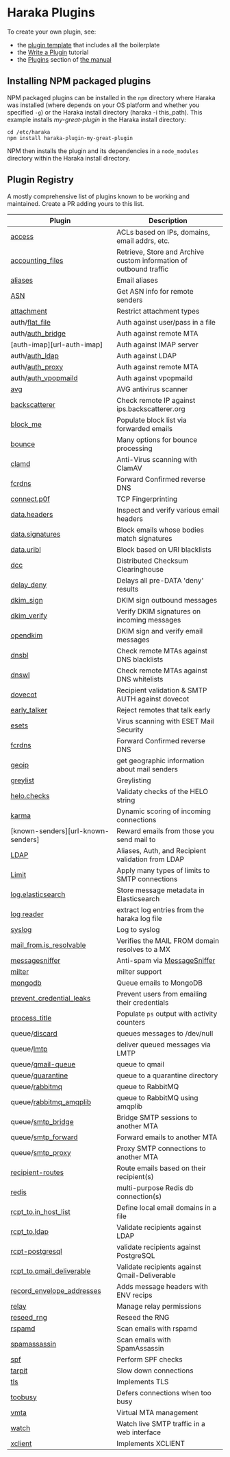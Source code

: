 # Haraka Plugins

To create your own plugin, see:
- the [plugin template][template] that includes all the boilerplate
- the [Write a Plugin][write-plugin] tutorial
- the [Plugins](plugins-doc) section of [the manual](https://haraka.github.io)

## Installing NPM packaged plugins

NPM packaged plugins can be installed in the `npm` directory where Haraka was installed (where depends on your OS platform and whether you specified `-g`) or the Haraka install directory (haraka -i this_path). This example installs _my-great-plugin_ in the Haraka install directory:

````
cd /etc/haraka
npm install haraka-plugin-my-great-plugin
````

NPM then installs the plugin and its dependencies in a `node_modules` directory within the Haraka install directory.

## Plugin Registry

A mostly comprehensive list of plugins known to be working and maintained.
Create a PR adding yours to this list.

| Plugin                     | Description |
| -------------------------  | ------------- |
| [access][url-access]       | ACLs based on IPs, domains, email addrs, etc. |
| [accounting_files][url-acc-files] | Retrieve, Store and Archive custom information of outbound traffic |
| [aliases][url-aliases]     | Email aliases |
| [ASN][url-asn]             | Get ASN info for remote senders |
| [attachment][url-attach]   | Restrict attachment types |
| auth/[flat_file][url-authflat] | Auth against user/pass in a file |
| auth/[auth_bridge][url-authbridge] | Auth against remote MTA |
| [auth-imap][url-auth-imap] | Auth against IMAP server |
| auth/[auth_ldap][url-authldap] | Auth against LDAP |
| auth/[auth_proxy][url-authproxy] | Auth against remote MTA |
| auth/[auth_vpopmaild][url-authvpop] | Auth against vpopmaild |
| [avg][url-avg]              | AVG antivirus scanner |
| [backscatterer][url-scatter] | Check remote IP against ips.backscatterer.org |
| [block_me][url-blockme]     | Populate block list via forwarded emails |
| [bounce][url-bounce]        | Many options for bounce processing |
| [clamd][url-clamd]          | Anti-Virus scanning with ClamAV |
| [fcrdns][url-fcrdns]        | Forward Confirmed reverse DNS |
| [connect.p0f][url-p0f]      | TCP Fingerprinting |
| [data.headers][url-headers] | Inspect and verify various email headers |
| [data.signatures][url-sigs] | Block emails whose bodies match signatures |
| [data.uribl][url-uribl]     | Block based on URI blacklists |
| [dcc][url-dcc]              | Distributed Checksum Clearinghouse |
| [delay_deny][url-delay]     | Delays all pre-DATA 'deny' results |
| [dkim_sign][url-sign]       | DKIM sign outbound messages |
| [dkim_verify][url-dkimv]    | Verify DKIM signatures on incoming messages |
| [opendkim][url-opendkim]    | DKIM sign and verify email messages |
| [dnsbl][url-dnsbl]          | Check remote MTAs against DNS blacklists |
| [dnswl][url-dnswl]          | Check remote MTAs against DNS whitelists |
| [dovecot][url-dovecot]      | Recipient validation & SMTP AUTH against dovecot |
| [early_talker][url-early]   | Reject remotes that talk early |
| [esets][url-esets]          | Virus scanning with ESET Mail Security |
| [fcrdns][url-fcrdns]        | Forward Confirmed reverse DNS |
| [geoip][url-geoip]          | get geographic information about mail senders |
| [greylist][url-greylist]    | Greylisting |
| [helo.checks][url-helo]     | Validaty checks of the HELO string |
| [karma][url-karma]          | Dynamic scoring of incoming connections |
| [known-senders][url-known-senders] | Reward emails from those you send mail to |
| [LDAP][url-ldap]            | Aliases, Auth, and Recipient validation from LDAP |
| [Limit][url-limit]          | Apply many types of limits to SMTP connections |
| [log.elasticsearch][url-elastic]  | Store message metadata in Elasticsearch |
| [log reader][url-logreader]       | extract log entries from the haraka log file |
| [syslog][url-syslog]              | Log to syslog |
| [mail_from.is_resolvable][url-mfres]  | Verifies the MAIL FROM domain resolves to a MX |
| [messagesniffer][url-msgsniff]    | Anti-spam via [MessageSniffer][url-ms] |
| [milter][url-milter]              | milter support |
| [mongodb][mongo-url]              | Queue emails to MongoDB |
| [prevent_credential_leaks][url-creds]  | Prevent users from emailing their credentials |
| [process_title][url-proctitle]    | Populate `ps` output with activity counters |
| queue/[discard][url-qdisc]        | queues messages to /dev/null |
| queue/[lmtp][url-qlmtp]           | deliver queued messages via LMTP |
| queue/[qmail-queue][url-qmail]    | queue to qmail |
| queue/[quarantine][url-qquart]    | queue to a quarantine directory |
| queue/[rabbitmq][url-qrabbit]     | queue to RabbitMQ |
| queue/[rabbitmq_amqplib][url-qrabbita]  | queue to RabbitMQ using amqplib |
| queue/[smtp_bridge][url-qbridge]   | Bridge SMTP sessions to another MTA |
| queue/[smtp_forward][url-qforward] | Forward emails to another MTA |
| queue/[smtp_proxy][url-qproxy]     | Proxy SMTP connections to another MTA |
| [recipient-routes][url-rroutes]    | Route emails based on their recipient(s) |
| [redis][url-redis]                 | multi-purpose Redis db connection(s) |
| [rcpt_to.in_host_list][url-rhost]  | Define local email domains in a file |
| [rcpt_to.ldap][url-rcpt-ldap]      | Validate recipients against LDAP |
| [rcpt-postgresql][url-postgres]    | validate recipients against PostgreSQL
| [rcpt_to.qmail_deliverable][url-rqmd]  | Validate recipients against Qmail-Deliverable |
| [record_envelope_addresses][url-recordenv]  | Adds message headers with ENV recips |
| [relay][url-relay]                 | Manage relay permissions |
| [reseed_rng][url-rng]              | Reseed the RNG |
| [rspamd][url-rspamd]               | Scan emails with rspamd |
| [spamassassin][url-spamass]        | Scan emails with SpamAssassin |
| [spf][url-spf]                     | Perform SPF checks |
| [tarpit][url-tarpit]               | Slow down connections |
| [tls][url-tls]                     | Implements TLS |
| [toobusy][url-toobusy]             | Defers connections when too busy |
| [vmta][url-vmta]                   | Virtual MTA management |
| [watch][url-watch]                 | Watch live SMTP traffic in a web interface |
| [xclient][url-xclient]             | Implements XCLIENT |



<!-- URLs tucked safely out of the way -->

[template]: https://github.com/haraka/haraka-plugin-template
[write-plugin]: https://github.com/haraka/Haraka/wiki/Write-a-Plugin
[plugins-doc]: http://haraka.github.io/manual/Plugins.html
[url-access]: https://github.com/haraka/haraka-plugin-access
[url-acc-files]: https://github.com/acharkizakaria/haraka-plugin-accounting-files/blob/master/README.md
[url-aliases]: https://github.com/haraka/Haraka/blob/master/docs/plugins/aliases.md
[url-asn]: https://github.com/haraka/haraka-plugin-asn
[url-attach]: https://github.com/haraka/Haraka/blob/master/docs/plugins/attachment.md
[url-authflat]: https://github.com/haraka/Haraka/blob/master/docs/plugins/auth/flat_file.md
[url-authbridge]: https://github.com/haraka/Haraka/blob/master/docs/plugins/auth/auth_bridge.md
[url-authimap]: https://github.com/haraka/haraka-plugin-auth-imap
[url-authldap]: https://github.com/haraka/Haraka/blob/master/docs/plugins/auth/auth_ldap.md
[url-authproxy]: https://github.com/haraka/Haraka/blob/master/docs/plugins/auth/auth_proxy.md
[url-authvpop]: https://github.com/haraka/Haraka/blob/master/docs/plugins/auth/auth_vpopmaild.md
[url-avg]: https://github.com/haraka/Haraka/blob/master/docs/plugins/avg.md
[url-scatter]: https://github.com/haraka/Haraka/blob/master/docs/plugins/backscatterer.md
[url-blockme]: https://github.com/haraka/Haraka/blob/master/docs/plugins/block_me.md
[url-bounce]: https://github.com/haraka/Haraka/blob/master/docs/plugins/bounce.md
[url-clamd]: https://github.com/haraka/Haraka/blob/master/docs/plugins/clamd.md
[url-dovecot]: https://github.com/haraka/haraka-plugin-dovecot
[url-fcrdns]: https://github.com/haraka/haraka-plugin-fcrdns
[url-p0f]: https://github.com/haraka/Haraka/blob/master/docs/plugins/connect.p0f.md
[url-headers]: https://github.com/haraka/Haraka/blob/master/docs/plugins/data.headers.md
[url-sigs]: https://github.com/haraka/Haraka/blob/master/docs/plugins/data.signatures.md
[url-uribl]: https://github.com/haraka/Haraka/blob/master/docs/plugins/data.uribl.md
[url-dcc]: https://github.com/haraka/Haraka/blob/master/docs/plugins/dcc.md
[url-delay]: https://github.com/haraka/Haraka/blob/master/docs/plugins/delay_deny.md
[url-sign]: https://github.com/haraka/Haraka/blob/master/docs/plugins/dkim_sign.md
[url-dkimv]: https://github.com/haraka/Haraka/blob/master/docs/plugins/dkim_verify.md
[url-opendkim]: https://www.npmjs.com/package/haraka-plugin-opendkim
[url-dnsbl]: https://github.com/haraka/Haraka/blob/master/docs/plugins/dnsbl.md
[url-dnswl]: https://github.com/haraka/Haraka/blob/master/docs/plugins/dnswl.md
[url-early]: https://github.com/haraka/Haraka/blob/master/docs/plugins/early_talker.md
[url-esets]: https://github.com/haraka/Haraka/blob/master/docs/plugins/esets.md
[url-geoip]: https://github.com/haraka/haraka-plugin-geoip
[url-graph]: https://github.com/haraka/haraka-plugin-graph
[url-greylist]: https://github.com/haraka/Haraka/blob/master/docs/plugins/greylist.md
[url-helo]: https://github.com/haraka/Haraka/blob/master/docs/plugins/helo.checks.md
[url-karma]: https://github.com/haraka/haraka-plugin-karma
[url-elastic]: https://github.com/haraka/haraka-plugin-elasticsearch/
[url-syslog]: https://github.com/haraka/haraka-plugin-syslog
[url-ldap]: https://github.com/haraka/haraka-plugin-ldap
[url-limit]: https://github.com/haraka/haraka-plugin-limit
[url-logreader]: https://github.com/haraka/haraka-plugin-log-reader
[url-milter]: https://github.com/haraka/haraka-plugin-milter
[url-mfres]: https://github.com/haraka/Haraka/blob/master/docs/plugins/mail_from.is_resolvable.md
[url-msgsniff]: https://github.com/haraka/Haraka/blob/master/docs/plugins/messagesniffer.md
[url-ms]: http://www.armresearch.com/Products/
[url-creds]: https://github.com/haraka/Haraka/blob/master/docs/plugins/prevent_credential_leaks.md
[url-postgres]: https://github.com/haraka/haraka-plugin-rcpt-postgresql
[url-proctitle]: https://github.com/haraka/Haraka/blob/master/docs/plugins/process_title.md
[url-qdisc]: https://github.com/haraka/Haraka/blob/master/docs/plugins/queue/discard.md
[url-qlmtp]: https://github.com/haraka/Haraka/blob/master/docs/plugins/queue/lmtp.md
[url-qmail]: https://github.com/haraka/Haraka/blob/master/docs/plugins/queue/qmail-queue.md
[url-qquart]: https://github.com/haraka/Haraka/blob/master/docs/plugins/queue/quarantine.md
[url-qrabbit]: https://github.com/haraka/Haraka/blob/master/docs/plugins/queue/rabbitmq.md
[url-qrabbita]: https://github.com/haraka/Haraka/blob/master/docs/plugins/queue/rabbitmq_amqplib.md
[url-qbridge]: https://github.com/haraka/Haraka/blob/master/docs/plugins/queue/smtp_bridge.md
[url-qforward]: https://github.com/haraka/Haraka/blob/master/docs/plugins/queue/smtp_forward.md
[url-qproxy]: https://github.com/haraka/Haraka/blob/master/docs/plugins/queue/smtp_proxy.md
[url-redis]: https://github.com/haraka/haraka-plugin-redis
[url-rhost]: https://github.com/haraka/Haraka/blob/master/docs/plugins/rcpt_to.in_host_list.md
[url-rcpt-ldap]: https://github.com/haraka/Haraka/blob/master/docs/plugins/rcpt_to.ldap.md
[url-rqmd]: https://github.com/haraka/Haraka/blob/master/docs/plugins/rcpt_to.qmail_deliverable.md
[url-rroutes]: https://github.com/haraka/haraka-plugin-recipient-routes
[url-recordenv]: https://github.com/haraka/Haraka/blob/master/docs/plugins/record_envelope_addresses.md
[url-relay]: https://github.com/haraka/Haraka/blob/master/docs/plugins/relay.md
[url-rng]: https://github.com/haraka/Haraka/blob/master/docs/plugins/reseed_rng.md
[url-rspamd]: https://github.com/haraka/Haraka/blob/master/docs/plugins/rspamd.md
[url-spamass]: https://github.com/haraka/Haraka/blob/master/docs/plugins/spamassassin.md
[url-spf]: https://github.com/haraka/Haraka/blob/master/docs/plugins/spf.md
[url-tarpit]: https://github.com/haraka/Haraka/blob/master/docs/plugins/tarpit.md
[url-tls]: https://github.com/haraka/Haraka/blob/master/docs/plugins/tls.md
[url-toobusy]: https://github.com/haraka/Haraka/blob/master/docs/plugins/toobusy.md
[url-vmta]: https://github.com/haraka/haraka-plugin-vmta/blob/master/README.md
[url-watch]: https://github.com/haraka/haraka-plugin-watch
[url-xclient]: https://github.com/haraka/Haraka/blob/master/docs/plugins/xclient.md
[mongo-url]: https://github.com/Helpmonks/haraka-plugin-mongodb

